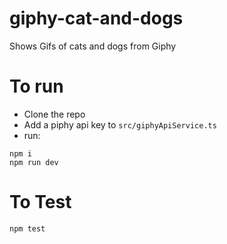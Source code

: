 # giphy-cat-and-dogs
Shows Gifs of cats and dogs from Giphy

# To run 
- Clone the repo
- Add a piphy api key to `src/giphyApiService.ts`
- run: 
```
npm i
npm run dev
```

# To Test
```
npm test
```
